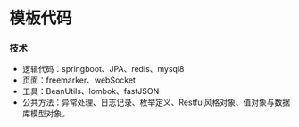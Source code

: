 # 模板代码

### 技术
- 逻辑代码：springboot、JPA、redis、mysql8
- 页面：freemarker、webSocket
- 工具：BeanUtils、lombok、fastJSON
- 公共方法：异常处理、日志记录、枚举定义、Restful风格对象、值对象与数据库模型对象。
